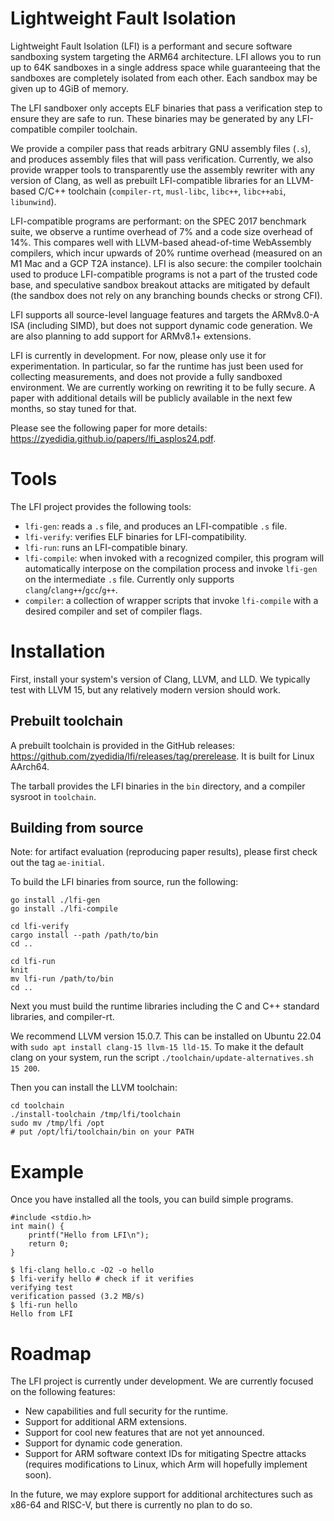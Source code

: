 # Lightweight Fault Isolation

Lightweight Fault Isolation (LFI) is a performant and secure software
sandboxing system targeting the ARM64 architecture. LFI allows you to run up to
64K sandboxes in a single address space while guaranteeing that the sandboxes
are completely isolated from each other. Each sandbox may be given up to 4GiB of
memory.

The LFI sandboxer only accepts ELF binaries that pass a verification step to
ensure they are safe to run. These binaries may be generated by any
LFI-compatible compiler toolchain.

We provide a compiler pass that reads arbitrary GNU assembly files (`.s`), and
produces assembly files that will pass verification. Currently, we also provide
wrapper tools to transparently use the assembly rewriter with any version of
Clang, as well as prebuilt LFI-compatible libraries for an LLVM-based C/C++
toolchain (`compiler-rt`, `musl-libc`, `libc++`, `libc++abi`, `libunwind`).

LFI-compatible programs are performant: on the SPEC 2017 benchmark suite, we
observe a runtime overhead of 7% and a code size overhead of 14%. This compares
well with LLVM-based ahead-of-time WebAssembly compilers, which incur upwards
of 20% runtime overhead (measured on an M1 Mac and a GCP T2A instance). LFI is
also secure: the compiler toolchain used to produce LFI-compatible programs is
not a part of the trusted code base, and speculative sandbox breakout attacks
are mitigated by default (the sandbox does not rely on any branching bounds
checks or strong CFI).

LFI supports all source-level language features and targets the ARMv8.0-A ISA
(including SIMD), but does not support dynamic code generation. We are also
planning to add support for ARMv8.1+ extensions.

LFI is currently in development. For now, please only use it for
experimentation. In particular, so far the runtime has just been used for
collecting measurements, and does not provide a fully sandboxed environment. We
are currently working on rewriting it to be fully secure. A paper with
additional details will be publicly available in the next few months, so stay
tuned for that.

Please see the following paper for more details: https://zyedidia.github.io/papers/lfi_asplos24.pdf.

# Tools

The LFI project provides the following tools:

* `lfi-gen`: reads a `.s` file, and produces an LFI-compatible `.s` file.
* `lfi-verify`: verifies ELF binaries for LFI-compatibility.
* `lfi-run`: runs an LFI-compatible binary.
* `lfi-compile`: when invoked with a recognized compiler, this program will
  automatically interpose on the compilation process and invoke `lfi-gen` on
  the intermediate `.s` file. Currently only supports
  `clang`/`clang++`/`gcc`/`g++`.
* `compiler`: a collection of wrapper scripts that invoke `lfi-compile` with a
  desired compiler and set of compiler flags.

# Installation

First, install your system's version of Clang, LLVM, and LLD. We typically
test with LLVM 15, but any relatively modern version should work.

## Prebuilt toolchain

A prebuilt toolchain is provided in the GitHub releases:
https://github.com/zyedidia/lfi/releases/tag/prerelease. It is built for Linux
AArch64.

The tarball provides the LFI binaries in the `bin` directory, and a compiler
sysroot in `toolchain`.

## Building from source

Note: for artifact evaluation (reproducing paper results), please first check
out the tag `ae-initial`.

To build the LFI binaries from source, run the following:

```
go install ./lfi-gen
go install ./lfi-compile

cd lfi-verify
cargo install --path /path/to/bin
cd ..

cd lfi-run
knit
mv lfi-run /path/to/bin
cd ..
```

Next you must build the runtime libraries including the C and C++ standard libraries, and compiler-rt.

We recommend LLVM version 15.0.7. This can be installed on Ubuntu 22.04 with
`sudo apt install clang-15 llvm-15 lld-15`. To make it the default clang on
your system, run the script `./toolchain/update-alternatives.sh 15 200`.

Then you can install the LLVM toolchain:

```
cd toolchain
./install-toolchain /tmp/lfi/toolchain
sudo mv /tmp/lfi /opt
# put /opt/lfi/toolchain/bin on your PATH
```

# Example

Once you have installed all the tools, you can build simple programs.

```
#include <stdio.h>
int main() {
    printf("Hello from LFI\n");
    return 0;
}
```

```
$ lfi-clang hello.c -O2 -o hello
$ lfi-verify hello # check if it verifies
verifying test
verification passed (3.2 MB/s)
$ lfi-run hello
Hello from LFI
```

# Roadmap

The LFI project is currently under development. We are currently focused on the
following features:

* New capabilities and full security for the runtime.
* Support for additional ARM extensions.
* Support for cool new features that are not yet announced.
* Support for dynamic code generation.
* Support for ARM software context IDs for mitigating Spectre attacks (requires
  modifications to Linux, which Arm will hopefully implement soon).

In the future, we may explore support for additional architectures such as
x86-64 and RISC-V, but there is currently no plan to do so.
